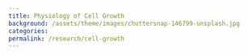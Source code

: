 ```yaml
---
title: Physiology of Cell Growth
background: /assets/theme/images/chuttersnap-146799-unsplash.jpg
categories: 
permalink: /research/cell-growth
---
```

